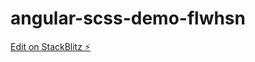 # angular-scss-demo-flwhsn

[Edit on StackBlitz ⚡️](https://stackblitz.com/edit/angular-scss-demo-flwhsn)